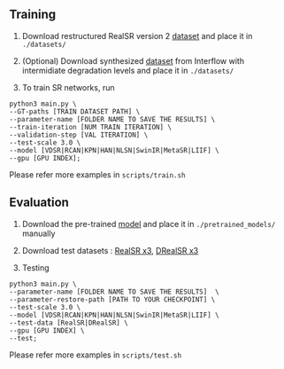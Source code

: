 
## Training
1. Download restructured RealSR version 2 [dataset](https://1drv.ms/u/c/85cf5b7f538e2007/EQcgjlN_W88ggIWUqQAAAAABQOgqVHg0X7B5NY_u1pD9RA?e=TgwDe2) and place it in `./datasets/`

2. (Optional) Download synthesized [dataset](https://1drv.ms/u/c/85cf5b7f538e2007/EQcgjlN_W88ggIWMnQAAAAAB9BH0d1sfTQn3BUxxGwXfig?e=xG3e9r) from Interflow with intermidiate degradation levels
 and place it in `./datasets/`

3. To train SR networks, run
```
python3 main.py \
--GT-paths [TRAIN DATASET PATH] \
--parameter-name [FOLDER NAME TO SAVE THE RESULTS] \
--train-iteration [NUM TRAIN ITERATION] \
--validation-step [VAL ITERATION] \
--test-scale 3.0 \
--model [VDSR|RCAN|KPN|HAN|NLSN|SwinIR|MetaSR|LIIF] \
--gpu [GPU INDEX];
```

Please refer more examples in ``scripts/train.sh``

## Evaluation

1. Download the pre-trained [model](https://1drv.ms/f/c/85cf5b7f538e2007/EgcgjlN_W88ggIUoRwAAAAABX3143bYhvER4tW9Rk9GZAg) and place it in `./pretrained_models/` manually


2. Download test datasets : [RealSR x3](https://1drv.ms/u/c/85cf5b7f538e2007/EQcgjlN_W88ggIWUqQAAAAABQOgqVHg0X7B5NY_u1pD9RA?e=TgwDe2), 
                            [DRealSR x3](https://drive.google.com/drive/folders/16B4ssDaDAsH-kE7LQXY5JOxijq5abqhf)

4. Testing
```
python3 main.py \
--parameter-name [FOLDER NAME TO SAVE THE RESULTS]  \
--parameter-restore-path [PATH TO YOUR CHECKPOINT] \
--test-scale 3.0 \
--model [VDSR|RCAN|KPN|HAN|NLSN|SwinIR|MetaSR|LIIF] \
--test-data [RealSR|DRealSR] \
--gpu [GPU INDEX] \
--test; 
```

Please refer more examples in ``scripts/test.sh``